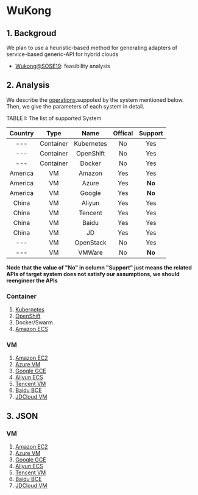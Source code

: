 # WuKong

##  1. Backgroud

  We plan to use a heuristic-based method for generating adapters of service-based generic-API for hybrid clouds
  
  - [Wukong@SOSE19](): feasibility analysis

##  2. Analysis

We describe the [operations](docs/Operations.md).suppoted by the system mentioned below.
Then, we give the parameters of each system in detail.


TABLE I: The list of supported System

|  Country  |   Type    |   Name    |  Offical  |  Support  |
| :-------: | :-------: | :-------: | :-------: | :-------: |
|  ---      | Container | Kubernetes|    No     |    Yes    |
|  ---      | Container | OpenShift |    No     |    Yes    |
|  ---      | Container |   Docker  |    No     |    Yes    |
|  America  |     VM    |   Amazon  |    Yes    |    Yes    |
|  America  |     VM    |   Azure   |    Yes    |  **No**   |
|  America  |     VM    |   Google  |    Yes    |  **No**   |
|  China    |     VM    |   Aliyun  |    Yes    |    Yes    |
|  China    |     VM    |   Tencent |    Yes    |    Yes    |
|  China    |     VM    |   Baidu   |    Yes    |    Yes    |
|  China    |     VM    |   JD      |    Yes    |    Yes    |
|  ---      |     VM    | OpenStack |    No     |    Yes    |
|  ---      |     VM    |   VMWare  |    No     |  **No**   |


**Node that the value of "No" in column "Support" just means the related APIs
of target system does not satisfy our assumptions, we should reengineer the APIs**


### Container

1. [Kubernetes](docs/Kubernetes-Analysis.md)
2. [OpenShift](docs/OpenShift-Analysis.md)
3. Docker/Swarm
4. [Amazon ECS](docs/AmazonEcs-Analysis.md)

### VM
1. [Amazon EC2](docs/AmazonEc2-Analysis.md)
2. [Azure VM](docs/AzureVM-Analysis.md)
3. [Google GCE](docs/GoogleCCE-Analysis.md)
4. [Aliyun ECS](docs/AliyunECS-Analysis.md)
5. [Tencent VM](docs/TencentVM-Analysis.md)
6. [Baidu BCE](docs/BaiduBCE-Analysis.md)
7. [JDCloud VM](docs/JDCloudVM-Analysis.md)


##  3. JSON 

### VM
1. [Amazon EC2](docs/AmazonEc2-json.md)
2. [Azure VM](docs/AzureVM-json.md)
3. [Google GCE](docs/GoogleCCE-json.md)
4. [Aliyun ECS](docs/AliyunECS-json.md)
5. [Tencent VM](docs/TencentVM-json.md)
6. [Baidu BCE](docs/BaiduBCE-json.md)
7. [JDCloud VM](docs/JDCloudVM-json.md)
